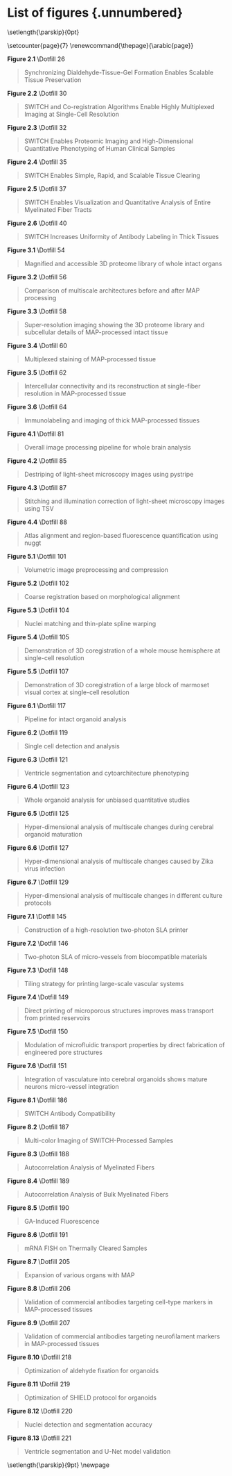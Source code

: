 # List of figures {.unnumbered}

\setlength{\parskip}{0pt}

\setcounter{page}{7}
\renewcommand{\thepage}{\arabic{page}}

**Figure 2.1** \Dotfill 26

> Synchronizing Dialdehyde-Tissue-Gel Formation Enables Scalable Tissue Preservation

**Figure 2.2** \Dotfill 30

> SWITCH and Co-registration Algorithms Enable Highly Multiplexed Imaging at Single-Cell Resolution

**Figure 2.3** \Dotfill 32

> SWITCH Enables Proteomic Imaging and High-Dimensional Quantitative Phenotyping of Human Clinical Samples

**Figure 2.4** \Dotfill 35

> SWITCH Enables Simple, Rapid, and Scalable Tissue Clearing

**Figure 2.5** \Dotfill 37

> SWITCH Enables Visualization and Quantitative Analysis of Entire Myelinated Fiber Tracts

**Figure 2.6** \Dotfill 40

> SWITCH Increases Uniformity of Antibody Labeling in Thick Tissues

**Figure 3.1** \Dotfill 54

> Magnified and accessible 3D proteome library of whole intact organs

**Figure 3.2** \Dotfill 56

> Comparison of multiscale architectures before and after MAP processing

**Figure 3.3** \Dotfill 58

> Super-resolution imaging showing the 3D proteome library and subcellular details of MAP-processed intact tissue

**Figure 3.4** \Dotfill 60

> Multiplexed staining of MAP-processed tissue

**Figure 3.5** \Dotfill 62

> Intercellular connectivity and its reconstruction at single-fiber resolution in MAP-processed tissue

**Figure 3.6** \Dotfill 64

> Immunolabeling and imaging of thick MAP-processed tissues

**Figure 4.1** \Dotfill 81

> Overall image processing pipeline for whole brain analysis

**Figure 4.2** \Dotfill 85

> Destriping of light-sheet microscopy images using pystripe

**Figure 4.3** \Dotfill 87

> Stitching and illumination correction of light-sheet microscopy images using TSV

**Figure 4.4** \Dotfill 88

> Atlas alignment and region-based fluorescence quantification using nuggt

**Figure 5.1** \Dotfill 101

> Volumetric image preprocessing and compression

**Figure 5.2** \Dotfill 102

> Coarse registration based on morphological alignment

**Figure 5.3** \Dotfill 104

> Nuclei matching and thin-plate spline warping

**Figure 5.4** \Dotfill 105

> Demonstration of 3D coregistration of a whole mouse hemisphere at single-cell resolution

**Figure 5.5** \Dotfill 107

> Demonstration of 3D coregistration of a large block of marmoset visual cortex at single-cell resolution

**Figure 6.1** \Dotfill 117

> Pipeline for intact organoid analysis

**Figure 6.2** \Dotfill 119

> Single cell detection and analysis

**Figure 6.3** \Dotfill 121

> Ventricle segmentation and cytoarchitecture phenotyping

**Figure 6.4** \Dotfill 123

> Whole organoid analysis for unbiased quantitative studies

**Figure 6.5** \Dotfill 125

> Hyper-dimensional analysis of multiscale changes during cerebral organoid maturation

**Figure 6.6** \Dotfill 127

> Hyper-dimensional analysis of multiscale changes caused by Zika virus infection

**Figure 6.7** \Dotfill 129

> Hyper-dimensional analysis of multiscale changes in different culture protocols

**Figure 7.1** \Dotfill 145

> Construction of a high-resolution two-photon SLA printer

**Figure 7.2** \Dotfill 146

> Two-photon SLA of micro-vessels from biocompatible materials

**Figure 7.3** \Dotfill 148

> Tiling strategy for printing large-scale vascular systems

**Figure 7.4** \Dotfill 149

> Direct printing of microporous structures improves mass transport from printed reservoirs

**Figure 7.5** \Dotfill 150

> Modulation of microfluidic transport properties by direct fabrication of engineered pore structures

**Figure 7.6** \Dotfill 151

> Integration of vasculature into cerebral organoids shows mature neurons micro-vessel integration

**Figure 8.1** \Dotfill 186

> SWITCH Antibody Compatibility

**Figure 8.2** \Dotfill 187

> Multi-color Imaging of SWITCH-Processed Samples

**Figure 8.3** \Dotfill 188

> Autocorrelation Analysis of Myelinated Fibers

**Figure 8.4** \Dotfill 189

> Autocorrelation Analysis of Bulk Myelinated Fibers

**Figure 8.5** \Dotfill 190

> GA-Induced Fluorescence

**Figure 8.6** \Dotfill 191

> mRNA FISH on Thermally Cleared Samples

**Figure 8.7** \Dotfill 205

> Expansion of various organs with MAP

**Figure 8.8** \Dotfill 206

> Validation of commercial antibodies targeting cell-type markers in MAP-processed tissues

**Figure 8.9** \Dotfill 207

> Validation of commercial antibodies targeting neurofilament markers in MAP-processed tissues

**Figure 8.10** \Dotfill 218

> Optimization of aldehyde fixation for organoids

**Figure 8.11** \Dotfill 219

> Optimization of SHIELD protocol for organoids

**Figure 8.12** \Dotfill 220

> Nuclei detection and segmentation accuracy

**Figure 8.13** \Dotfill 221

> Ventricle segmentation and U-Net model validation

\setlength{\parskip}{9pt}
\newpage
